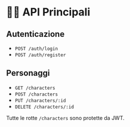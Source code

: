 # 🧑‍💻 API Principali

## Autenticazione
- `POST /auth/login`
- `POST /auth/register`

## Personaggi
- `GET /characters`
- `POST /characters`
- `PUT /characters/:id`
- `DELETE /characters/:id`

Tutte le rotte `/characters` sono protette da JWT.